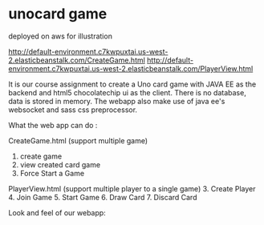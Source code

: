 # unocard game 

deployed on aws for illustration

http://default-environment.c7kwpuxtai.us-west-2.elasticbeanstalk.com/CreateGame.html
http://default-environment.c7kwpuxtai.us-west-2.elasticbeanstalk.com/PlayerView.html

It is our course assignment to create a Uno card game with JAVA EE as the backend and html5 chocolatechip ui as the client.
There is no database, data is stored in memory.
The webapp also make use of java ee's websocket and sass css preprocessor.

What the web app can do :

CreateGame.html (support multiple game)
1. create game 
2. view created card game
3. Force Start a Game

PlayerView.html (support multiple player to a single game)
3. Create Player
4. Join Game
5. Start Game
6. Draw Card
7. Discard Card

Look and feel of our webapp:

<blockquote class="imgur-embed-pub" lang="en" data-id="a/adh9D"><a href="//imgur.com/adh9D"></a></blockquote><script async src="//s.imgur.com/min/embed.js" charset="utf-8"></script>
